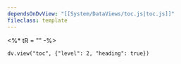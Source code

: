 ```yaml
---
dependsOnDvView: "[[System/DataViews/toc.js|toc.js]]"
fileclass: template
---
```

<%* tR = "" -%>
```dataviewjs
dv.view("toc", {"level": 2, "heading": true})
```
